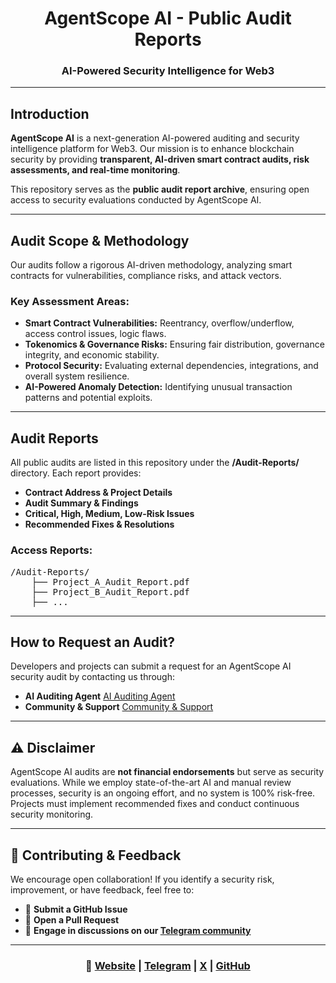 <h1 align="center">AgentScope AI - Public Audit Reports</h1>
<h3 align="center">AI-Powered Security Intelligence for Web3</h3>

---

<h2>Introduction</h2>
<p><b>AgentScope AI</b> is a next-generation AI-powered auditing and security intelligence platform for Web3. Our mission is to enhance blockchain security by providing <b>transparent, AI-driven smart contract audits, risk assessments, and real-time monitoring</b>.</p>
<p>This repository serves as the <b>public audit report archive</b>, ensuring open access to security evaluations conducted by AgentScope AI.</p>

---

<h2>Audit Scope & Methodology</h2>
<p>Our audits follow a rigorous AI-driven methodology, analyzing smart contracts for vulnerabilities, compliance risks, and attack vectors.</p>

<h3>Key Assessment Areas:</h3>
<ul>
  <li><b>Smart Contract Vulnerabilities:</b> Reentrancy, overflow/underflow, access control issues, logic flaws.</li>
  <li><b>Tokenomics & Governance Risks:</b> Ensuring fair distribution, governance integrity, and economic stability.</li>
  <li><b>Protocol Security:</b> Evaluating external dependencies, integrations, and overall system resilience.</li>
  <li><b>AI-Powered Anomaly Detection:</b> Identifying unusual transaction patterns and potential exploits.</li>
</ul>

---

<h2>Audit Reports</h2>
<p>All public audits are listed in this repository under the <b>/Audit-Reports/</b> directory. Each report provides:</p>
<ul>
  <li><b>Contract Address & Project Details</b></li>
  <li><b>Audit Summary & Findings</b></li>
  <li><b>Critical, High, Medium, Low-Risk Issues</b></li>
  <li><b>Recommended Fixes & Resolutions</b></li>
</ul>

<h3>Access Reports:</h3>

<pre>
/Audit-Reports/
    ├── Project_A_Audit_Report.pdf
    ├── Project_B_Audit_Report.pdf
    ├── ...
</pre>

---

<h2>How to Request an Audit?</h2>
<p>Developers and projects can submit a request for an AgentScope AI security audit by contacting us through:</p>

<ul>
  <li><b>AI Auditing Agent</b> <a href="https://t.me/AgentScopeAI_Bot">AI Auditing Agent</a></li>
  <li><b>Community & Support</b> <a href="https://t.me/AgentScope_AI">Community & Support</a></li>
</ul>

---

<h2>⚠️ Disclaimer</h2>
<p>AgentScope AI audits are <b>not financial endorsements</b> but serve as security evaluations. While we employ state-of-the-art AI and manual review processes, security is an ongoing effort, and no system is 100% risk-free. Projects must implement recommended fixes and conduct continuous security monitoring.</p>

---

<h2>🤝 Contributing & Feedback</h2>
<p>We encourage open collaboration! If you identify a security risk, improvement, or have feedback, feel free to:</p>

<ul>
  <li>📌 <b>Submit a GitHub Issue</b></li>
  <li>📌 <b>Open a Pull Request</b></li>
  <li>📌 <b>Engage in discussions on our <a href="https://t.me/AgentScope_AI">Telegram community</a></b></li>
</ul>

---

<h3 align="center">
🔗 <a href="https://agentscope-ai.io">Website</a> | <a href="https://t.me/AgentScope_AI">Telegram</a> | <a href="https://x.com/AgentScope_AI">X</a> | <a href="https://github.com/AgentScopeAI">GitHub</a>
</h3>
